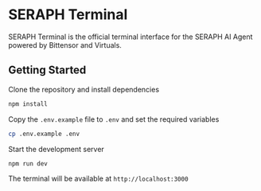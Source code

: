 # SERAPH Terminal

SERAPH Terminal is the official terminal interface for the SERAPH AI Agent powered by Bittensor and Virtuals.

## Getting Started

Clone the repository and install dependencies

```bash
npm install
```

Copy the `.env.example` file to `.env` and set the required variables

```bash
cp .env.example .env
```

Start the development server

```bash
npm run dev
```

The terminal will be available at `http://localhost:3000`
